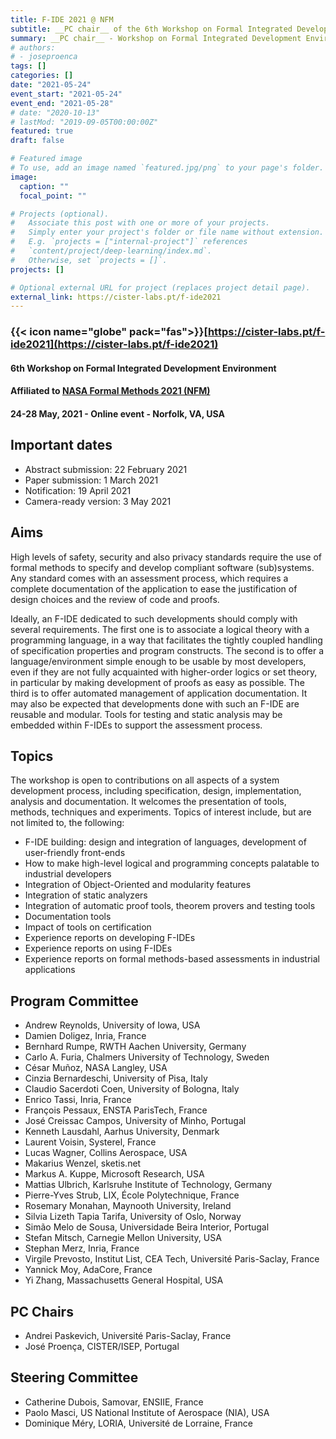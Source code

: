 ```yaml
---
title: F-IDE 2021 @ NFM
subtitle: __PC chair__ of the 6th Workshop on Formal Integrated Development Environment
summary: __PC chair__ - Workshop on Formal Integrated Development Environment
# authors:
# - joseproenca
tags: []
categories: []
date: "2021-05-24"
event_start: "2021-05-24"
event_end: "2021-05-28"
# date: "2020-10-13"
# lastMod: "2019-09-05T00:00:00Z"
featured: true
draft: false

# Featured image
# To use, add an image named `featured.jpg/png` to your page's folder. 
image:
  caption: ""
  focal_point: ""

# Projects (optional).
#   Associate this post with one or more of your projects.
#   Simply enter your project's folder or file name without extension.
#   E.g. `projects = ["internal-project"]` references 
#   `content/project/deep-learning/index.md`.
#   Otherwise, set `projects = []`.
projects: []

# Optional external URL for project (replaces project detail page).
external_link: https://cister-labs.pt/f-ide2021
---
```


### {{< icon name="globe" pack="fas">}}[https://cister-labs.pt/f-ide2021](https://cister-labs.pt/f-ide2021)


#### 6th Workshop on Formal Integrated Development Environment
#### Affiliated to [NASA Formal Methods 2021 (NFM)](https://shemesh.larc.nasa.gov/nfm2021/)
#### 24-28 May, 2021 - Online event - Norfolk, VA, USA

## Important dates

- Abstract submission: 22 February 2021
- Paper submission: 1 March 2021
- Notification: 19 April 2021
- Camera-ready version: 3 May 2021

## Aims

High levels of safety, security and also privacy standards require the use of formal methods to specify and develop compliant software (sub)systems. Any standard comes with an assessment process, which requires a complete documentation of the application to ease the justification of design choices and the review of code and proofs.

Ideally, an F-IDE dedicated to such developments should comply with several requirements. The first one is to associate a logical theory with a programming language, in a way that facilitates the tightly coupled handling of specification properties and program constructs. The second is to offer a language/environment simple enough to be usable by most developers, even if they are not fully acquainted with higher-order logics or set theory, in particular by making development of proofs as easy as possible. The third is to offer automated management of application documentation. It may also be expected that developments done with such an F-IDE are reusable and modular. Tools for testing and static analysis may be embedded within F-IDEs to support the assessment process.

## Topics

The workshop is open to contributions on all aspects of a system development process, including specification, design, implementation, analysis and documentation. It welcomes the presentation of tools, methods, techniques and experiments. Topics of interest include, but are not limited to, the following:

- F-IDE building: design and integration of languages, development of user-friendly front-ends
- How to make high-level logical and programming concepts palatable to industrial developers
- Integration of Object-Oriented and modularity features
- Integration of static analyzers
- Integration of automatic proof tools, theorem provers and testing tools
- Documentation tools
- Impact of tools on certification
- Experience reports on developing F-IDEs
- Experience reports on using F-IDEs
- Experience reports on formal methods-based assessments in industrial applications


## Program Committee

  * Andrew Reynolds, University of Iowa, USA
  * Damien Doligez, Inria, France 
  * Bernhard Rumpe, RWTH Aachen University, Germany
  * Carlo A. Furia, Chalmers University of Technology, Sweden
  * César Muñoz, NASA Langley, USA
  * Cinzia Bernardeschi, University of Pisa, Italy
  * Claudio Sacerdoti Coen, University of Bologna, Italy
  * Enrico Tassi, Inria, France
  * François Pessaux, ENSTA ParisTech, France
  * José Creissac Campos, University of Minho, Portugal
  * Kenneth Lausdahl, Aarhus University, Denmark
  * Laurent Voisin, Systerel, France
  * Lucas Wagner, Collins Aerospace, USA
  * Makarius Wenzel, sketis.net
  * Markus A. Kuppe, Microsoft Research, USA
  * Mattias Ulbrich, Karlsruhe Institute of Technology, Germany
  * Pierre-Yves Strub, LIX, École Polytechnique, France
  * Rosemary Monahan, Maynooth University, Ireland
  * Silvia Lizeth Tapia Tarifa, University of Oslo, Norway
  * Simão Melo de Sousa, Universidade Beira Interior, Portugal
  * Stefan Mitsch, Carnegie Mellon University, USA
  * Stephan Merz, Inria, France
  * Virgile Prevosto, Institut List, CEA Tech, Université Paris-Saclay, France
  * Yannick Moy, AdaCore, France
  * Yi Zhang, Massachusetts General Hospital, USA

## PC Chairs

  * Andrei Paskevich, Université Paris-Saclay, France
  * José Proença, CISTER/ISEP, Portugal

## Steering Committee

  * Catherine Dubois, Samovar, ENSIIE, France
  * Paolo Masci, US National Institute of Aerospace (NIA), USA
  * Dominique Méry, LORIA, Université de Lorraine, France

